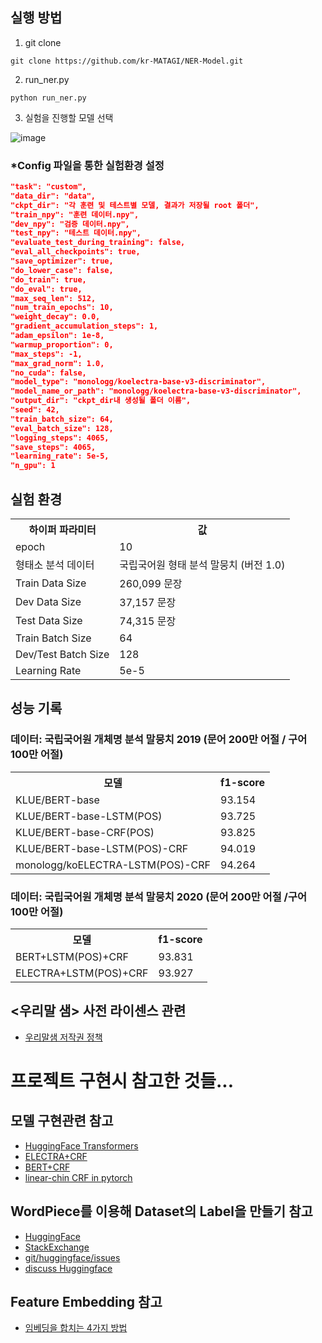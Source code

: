 ## 실행 방법
  1. git clone
  
  ```
  git clone https://github.com/kr-MATAGI/NER-Model.git
  ```
  
  2. run_ner.py
  
  ```
  python run_ner.py
  ```
  
  3. 실험을 진행할 모델 선택

  ![image](https://user-images.githubusercontent.com/30927066/179449109-2d9b661d-859d-44c4-babb-728ca6722421.png)
  
  ### *Config 파일을 통한 실험환경 설정
  
  ```json
  "task": "custom",
  "data_dir": "data",
  "ckpt_dir": "각 훈련 및 테스트별 모델, 결과가 저장될 root 폴더",
  "train_npy": "훈련 데이터.npy", 
  "dev_npy": "검증 데이터.npy", 
  "test_npy": "테스트 데이터.npy", 
  "evaluate_test_during_training": false,
  "eval_all_checkpoints": true,
  "save_optimizer": true,
  "do_lower_case": false,
  "do_train": true,
  "do_eval": true,
  "max_seq_len": 512,
  "num_train_epochs": 10,
  "weight_decay": 0.0,
  "gradient_accumulation_steps": 1,
  "adam_epsilon": 1e-8,
  "warmup_proportion": 0,
  "max_steps": -1,
  "max_grad_norm": 1.0,
  "no_cuda": false,
  "model_type": "monologg/koelectra-base-v3-discriminator",
  "model_name_or_path": "monologg/koelectra-base-v3-discriminator",
  "output_dir": "ckpt_dir내 생성될 폴더 이름",
  "seed": 42,
  "train_batch_size": 64,
  "eval_batch_size": 128,
  "logging_steps": 4065,
  "save_steps": 4065,
  "learning_rate": 5e-5,
  "n_gpu": 1
  ```

## 실험 환경
  <table>
  <th>하이퍼 파라미터</th><th>값</th>
  <tr>
    <td>epoch</td><td>10</td>
  </tr>
  <tr>
    <td>형태소 분석 데이터</td><td>국립국어원 형태 분석 말뭉치 (버전 1.0)</td>
  </tr>
  <tr>
    <td>Train Data Size</td><td>260,099 문장</td>
  </tr>
  <tr>
    <td>Dev Data Size</td><td>37,157 문장</td>
  </tr>
  <tr>
    <td>Test Data Size</td><td>74,315 문장</td>
  </tr>
  <tr>
    <td>Train Batch Size</td><td>64</td>
  </tr>
  <tr>
    <td>Dev/Test Batch Size</td><td>128</td>
  </tr>
  <tr>
    <td>Learning Rate</td><td>5e-5</td>
  </tr>
  </table>

## 성능 기록
  ### 데이터: 국립국어원 개체명 분석 말뭉치 2019 (문어 200만 어절 / 구어 100만 어절)
  
  <table>
    <th>모델</th><th>f1-score</th>
  <tr>
    <td>KLUE/BERT-base</td><td>93.154</td>
  </tr>
  <tr>
    <td>KLUE/BERT-base-LSTM(POS)</td><td>93.725</td>
  </tr>
  <tr>
    <td>KLUE/BERT-base-CRF(POS)</td><td>93.825</td>
  </tr>
  <tr>
    <td>KLUE/BERT-base-LSTM(POS)-CRF</td><td>94.019</td>
  </tr>
  <tr>
    <td>monologg/koELECTRA-LSTM(POS)-CRF</td><td>94.264</td>
  </tr>
  
  </table>
  
  ### 데이터: 국립국어원 개체명 분석 말뭉치 2020 (문어 200만 어절 /구어 100만 어절)
  
  <table>
  <th>모델</th><th>f1-score</th>
  <tr>
    <td>BERT+LSTM(POS)+CRF</td><td>93.831</td>
  </tr>
  <tr>
    <td>ELECTRA+LSTM(POS)+CRF</td><td>93.927</td>
  </tr>
  </table>

## <우리말 샘> 사전 라이센스 관련
  - [우리말샘 저작권 정책](https://opendict.korean.go.kr/service/copyrightPolicy)

# 프로젝트 구현시 참고한 것들...
## 모델 구현관련 참고
  - [HuggingFace Transformers](https://huggingface.co/docs/transformers/custom_datasets#tok-ner)
  - [ELECTRA+CRF](https://github.com/Hanlard/Electra_CRF_NER)
  - [BERT+CRF](https://github.com/eagle705/pytorch-bert-crf-ner)
  - [linear-chin CRF in pytorch](https://towardsdatascience.com/implementing-a-linear-chain-conditional-random-field-crf-in-pytorch-16b0b9c4b4ea)

## WordPiece를 이용해 Dataset의 Label을 만들기 참고
  - [HuggingFace](https://huggingface.co/docs/transformers/custom_datasets#tok-ner)
  - [StackExchange](https://datascience.stackexchange.com/questions/69640/what-should-be-the-labels-for-subword-tokens-in-bert-for-ner-task)
  - [git/huggingface/issues](https://github.com/huggingface/transformers/issues/323)
  - [discuss Huggingface](https://discuss.huggingface.co/t/converting-word-level-labels-to-wordpiece-level-for-token-classification/2118/6)   

## Feature Embedding 참고
  - [임베딩을 합치는 4가지 방법](https://jeonghyeokpark.netlify.app/pytorch/2020/12/17/pytorch5.html)
